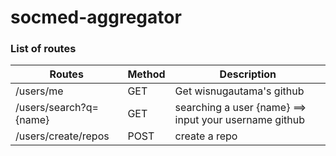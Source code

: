 # socmed-aggregator

### List of routes

Routes | Method | Description
------ | ------ | -----------
/users/me | GET | Get wisnugautama's github
/users/search?q={name} | GET | searching a user {name} ==> input your username github
/users/create/repos | POST | create a repo
